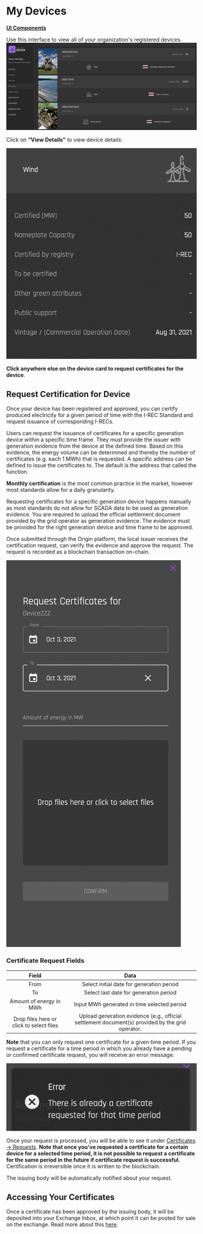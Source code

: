 # My Devices
[**UI Components**](https://github.com/energywebfoundation/origin/tree/master/packages/ui/libs/device/view/src/pages/MyDevicesPage)

Use this interface to view all of your organization's registered devices.   
![My Devices](../images/deviceMgmtImages/MyDevices.png)

Click on **“View Details”** to view device details:  

![View Device Details](../images/deviceMgmtImages/DeviceDetails.png)

**Click anywhere else on the device card to request certificates for the device**.

## Request Certification for Device
Once your device has been registered and approved, you can certify produced electricity for a given period of time with the I-REC Standard and request issuance of corresponding I-RECs.   

Users can request the issuance of certificates for a specific generation device within a specific time frame. They must provide the issuer with generation evidence from the device at the defined time. Based on this evidence, the energy volume can be determined and thereby the number of certificates (e.g. each 1 MWh) that is requested. A specific address can be defined to issue the certificates to. The default is the address that called the function.

<b>Monthly certification</b> is the most common practice in the market, however most standards allow for a daily granularity.

Requesting certificates for a specific generation device happens manually as most standards do not allow for SCADA data to be used as generation evidence. You are required to upload the official settlement document provided by the grid operator as generation evidence. The evidence must be provided for the right generation device and time frame to be approved.

Once submitted through the Origin platform, the local issuer receives the certification request, can verify the evidence and approve the request. The request is recorded as a blockchain transaction on-chain.


![Request Device Certificate](../images/deviceMgmtImages/RequestCertificates.png)

### Certificate Request Fields

|                   Field                |                               Data                                               |
|:----------------------------------------:|:------------------------------------------------------------------------------------------------:|
| From                                     | Select initial date for generation period                                                        |
| To                                       | Select last date for generation period                                                           |
| Amount of energy in MWh                  | Input MWh generated in time selected period                                                      |
| Drop files here or click to select files | Upload generation evidence (e.g., official settlement document(s) provided by the grid operator. |

**Note** that you can only request one certificate for a given time period. If you request a certificate for a time period in which you already have a pending or confirmed certificate request, you will receive an error message:

![certRequestError](../images/deviceMgmtImages/device-certrequest-error.png)  

Once your request is processed, you will be able to see it under [Certificates -> Requests](../certificate-guides/requests.md). **Note that once you've requested a certificate for a certain device for a selected time period, it is not possible to request a certificate for the same period in the future if certificate request is successful.** Certification is irreversible once it is written to the blockchain. 

The issuing body will be automatically notified about your request.  

## Accessing Your Certificates

Once a certificate has been approved by the issuing body, it will be deposited into your Exchange Inbox, at which point it can be posted for sale on the exchange. Read more about this [here](../certificate-guides/exchange-inbox.md). 